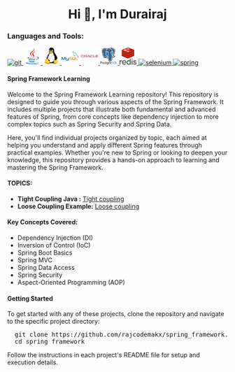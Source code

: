 <h1 align="center">Hi 👋, I'm Durairaj</h1>
<p align="left">
</p>

<h3 align="left">Languages and Tools:</h3>
<p align="left">
  <a href="https://git-scm.com/" target="_blank" rel="noreferrer">
    <img src="https://www.vectorlogo.zone/logos/git-scm/git-scm-icon.svg" alt="git" width="40" height="40"/>
  </a>
  <a href="https://www.java.com" target="_blank" rel="noreferrer">
    <img src="https://raw.githubusercontent.com/devicons/devicon/master/icons/java/java-original.svg" alt="java" width="40" height="40"/>
  </a>
  <a href="https://www.linux.org/" target="_blank" rel="noreferrer">
    <img src="https://raw.githubusercontent.com/devicons/devicon/master/icons/linux/linux-original.svg" alt="linux" width="40" height="40"/>
  </a>
  <a href="https://www.mysql.com/" target="_blank" rel="noreferrer">
    <img src="https://raw.githubusercontent.com/devicons/devicon/master/icons/mysql/mysql-original-wordmark.svg" alt="mysql" width="40" height="40"/>
  </a>
  <a href="https://www.oracle.com/" target="_blank" rel="noreferrer">
    <img src="https://raw.githubusercontent.com/devicons/devicon/master/icons/oracle/oracle-original.svg" alt="oracle" width="40" height="40"/>
  </a>
  <a href="https://www.postgresql.org" target="_blank" rel="noreferrer">
    <img src="https://raw.githubusercontent.com/devicons/devicon/master/icons/postgresql/postgresql-original-wordmark.svg" alt="postgresql" width="40" height="40"/>
  </a>
  <a href="https://redis.io" target="_blank" rel="noreferrer">
    <img src="https://raw.githubusercontent.com/devicons/devicon/master/icons/redis/redis-original-wordmark.svg" alt="redis" width="40" height="40"/>
  </a>
  <a href="https://www.selenium.dev" target="_blank" rel="noreferrer">
    <img src="https://raw.githubusercontent.com/detain/svg-logos/780f25886640cef088af994181646db2f6b1a3f8/svg/selenium-logo.svg" alt="selenium" width="40" height="40"/>
  </a>
  <a href="https://spring.io/" target="_blank" rel="noreferrer">
    <img src="https://www.vectorlogo.zone/logos/springio/springio-icon.svg" alt="spring" width="40" height="40"/>
  </a>
</p>

<h4>Spring Framework Learning</h4>
<p>
 Welcome to the Spring Framework Learning repository! This repository is designed to guide you through various aspects of the Spring Framework. It includes multiple projects that illustrate both fundamental and advanced features of Spring, from core concepts like dependency injection to more complex topics such as Spring Security and Spring Data.

Here, you'll find individual projects organized by topic, each aimed at helping you understand and apply different Spring features through practical examples. Whether you're new to Spring or looking to deepen your knowledge, this repository provides a hands-on approach to learning and mastering the Spring Framework.
</p>

<h4>TOPICS:</h4>
<ul>
  <li>
    <strong>Tight Coupling Java :</strong>
    <a href="https://github.com/rajcodemakx/spring_framework/tree/main/01-springApplication-tightCoupling">Tight coupling</a>
  </li>
   <li>
    <strong>Loose Coupling Example:</strong>
    <a href="https://github.com/rajcodemakx/spring_framework/tree/main/02-springApplication-loose-coupling">Loose coupling</a>
  </li>
  <!--<li>
    <strong>Loose Coupling Example:</strong>
    <a href="https://github.com/rajcodemakx/spring_framework/tree/main/02-springApplication-loose-coupling">Explore Project</a>
  </li> -->
  <!-- Add more projects as needed -->
</ul>

<h4>Key Concepts Covered:</h4>
<ul>
  <li>Dependency Injection (DI)</li>
  <li>Inversion of Control (IoC)</li>
  <li>Spring Boot Basics</li>
  <li>Spring MVC</li>
  <li>Spring Data Access</li>
  <li>Spring Security</li>
  <li>Aspect-Oriented Programming (AOP)</li>
  <!-- Add more concepts as needed -->
</ul>

<h4>Getting Started</h4>
<p>
  To get started with any of these projects, clone the repository and navigate to the specific project directory:
</p>
<pre>
  git clone https://github.com/rajcodemakx/spring_framework.git
  cd spring_framework
</pre>

<p>
  Follow the instructions in each project's README file for setup and execution details.
</p>


